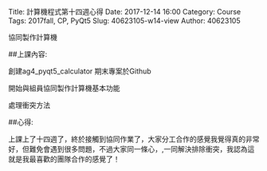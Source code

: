 Title: 計算機程式第十四週心得
Date: 2017-12-14 16:00
Category: Course
Tags: 2017fall, CP,  PyQt5
Slug: 40623105-w14-view
Author: 40623105

協同製作計算機

<!-- PELICAN_END_SUMMARY -->
##上課內容: 

創建ag4_pyqt5_calculator 期末專案於Github

開始與組員協同製作計算機基本功能

處理衝突方法

##心得:

上課上了十四週了，終於接觸到協同作業了，大家分工合作的感覺我覺得真的非常好，但難免會遇到很多問題，不過大家同一條心，,一同解決排除衝突，我認為這就是我最喜歡的團隊合作的感覺了！

